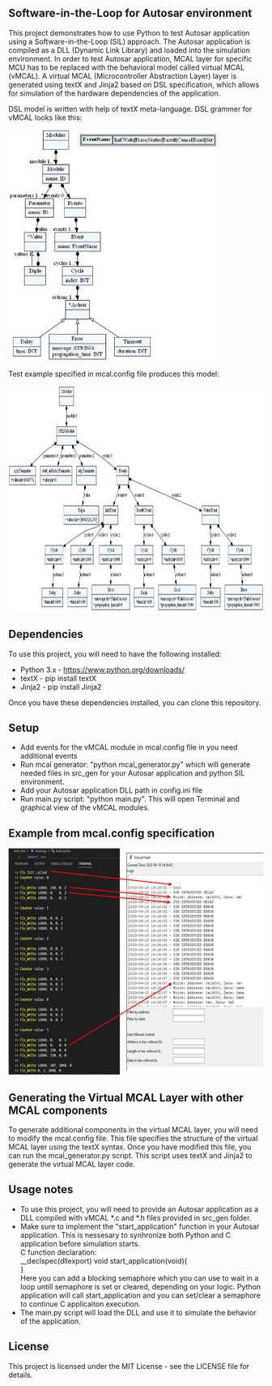 ## Software-in-the-Loop for Autosar environment

This project demonstrates how to use Python to test Autosar application using a Software-in-the-Loop (SIL) approach. The Autosar application is compiled as a DLL (Dynamic Link Library) and loaded into the simulation environment. In order to test Autosar application, MCAL layer for specific MCU has to be replaced with the behavioral model called virtual MCAL (vMCAL).
A virtual MCAL (Microcontroller Abstraction Layer) layer is  generated using textX and Jinja2 based on DSL specification, which allows for simulation of the hardware dependencies of the application.

DSL model is written with help of textX meta-language. 
DSL grammer for vMCAL looks like this:

<img src="./images/mcal.dot.png" alt="vMCAL grammar" width="418" height="458">

Test example specified in mcal.config file produces this model:

<img src="./images/mcal_example.dot.png" alt="vMCAL example" width="7615" height="447">

## Dependencies

To use this project, you will need to have the following installed:

* Python 3.x - https://www.python.org/downloads/
* textX      - pip install textX
* Jinja2     - pip install Jinja2

Once you have these dependencies installed, you can clone this repository.

## Setup
* Add events for the vMCAL module in mcal.config file in you need additional events
* Run mcal generator: "python mcal_generator.py" which will generate needed files in src_gen for your Autosar application and python SIL environment.
* Add your Autosar application DLL path in config.ini file
* Run main.py script: "python main.py". This will open Terminal and graphical view of the vMCAL modules.

## Example from mcal.config specification

<img src="./images/sim.svg" alt="SIL" width="898" height="447">

## Generating the Virtual MCAL Layer with other MCAL components

To generate additional components in the virtual MCAL layer, you will need to modify the mcal.config file. This file specifies the structure of the virtual MCAL layer using the textX syntax. Once you have modified this file, you can run the mcal_generator.py script. This script uses textX and Jinja2 to generate the virtual MCAL layer code.

## Usage notes

* To use this project, you will need to provide an Autosar application as a DLL compiled with vMCAL *.c and *.h files provided in src_gen folder.
* Make sure to implement the "start_application" function in your Autosar application. This is nessesary to synhronize both Python and C application before simulation starts.\
 C function declaration:\
__declspec(dllexport) void start_application(void){\
}\
Here you can add a blocking semaphore which you can use to wait in a loop untill semaphore is set or cleared, depending on your logic. 
Python application will call start_application and you can set/clear a semaphore to continue C applicaiton execution.
* The main.py script will load the DLL and use it to simulate the behavior of the application.

## License

This project is licensed under the MIT License - see the LICENSE file for details.
